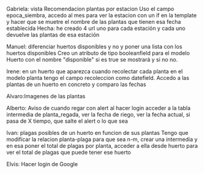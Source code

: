 Gabriela: vista Recomendacion plantas por estacion
    Uso el campo epoca_siembra, accedo al mes para ver la estacion con un if en la template y hacer que se muetre el nombre de las plantas que tienen esa fecha establecida
    Hecha: he creado 4 url uno para cada estación y cada uno devuelve las plantas de esa estación


Manuel: diferenciar  huertos disponibles y no y poner una lista con los huertos disponibles
    Creo un atributo de tipo booleanfield para el modelo Huerto con el nombre "disponible" si es true se mostrará y si no no.


Irene: en un huerto que aparezca cuando recolectar cada planta
    en el modelo planta tengo el campo recoleccion como datefield. Accedo a las plantas de un huerto en concreto y comparo las fechas

Alvaro:Imagenes de las plantas 


Alberto: Aviso de cuando regar con alert al hacer login
    acceder a la tabla intermedia de planta_regada, ver la fecha de riego, ver la fecha actual, si pasa de X tiempo, que salte el alert o lo que sea

Ivan: plagas posibles de un huerto en funcion de sus plantas
    Tengo que modificar la relacion planta-plaga para que sea n-m, crear una intermedia y en esa poner el total de plagas por planta, acceder a ella desde huerto para ver el total de plagas que puede tener ese huerto

Elvis: Hacer login de Google